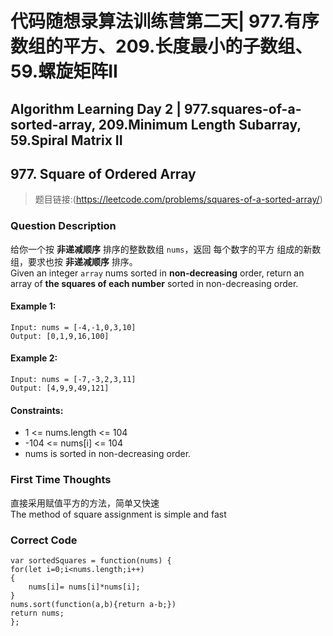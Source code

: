 # 代码随想录算法训练营第二天| 977.有序数组的平方、209.长度最小的子数组、59.螺旋矩阵II
## Algorithm Learning Day 2 | 977.squares-of-a-sorted-array, 209.Minimum Length Subarray, 59.Spiral Matrix II

## 977. Square of Ordered Array
> 题目链接:(https://leetcode.com/problems/squares-of-a-sorted-array/)

### Question Description
给你一个按 **非递减顺序** 排序的整数数组 `nums`，返回 每个数字的平方 组成的新数组，要求也按 **非递减顺序** 排序。<br>
Given an integer `array` nums sorted in **non-decreasing** order, return an array of **the squares of each number** sorted in non-decreasing order.

#### Example 1:
```
Input: nums = [-4,-1,0,3,10]
Output: [0,1,9,16,100]
```
#### Example 2:
```
Input: nums = [-7,-3,2,3,11]
Output: [4,9,9,49,121]
```
#### Constraints:
- 1 <= nums.length <= 104
- -104 <= nums[i] <= 104
- nums is sorted in non-decreasing order.

### First Time Thoughts
直接采用赋值平方的方法，简单又快速<br>
The method of square assignment is simple and fast<br>
### Correct Code
```
var sortedSquares = function(nums) {
for(let i=0;i<nums.length;i++)
{
    nums[i]= nums[i]*nums[i];
}
nums.sort(function(a,b){return a-b;})
return nums;
};
```
